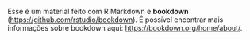 Esse é um material feito com R Markdown e **bookdown** (https://github.com/rstudio/bookdown). É possível encontrar mais informações sobre bookdown aqui: https://bookdown.org/home/about/.
